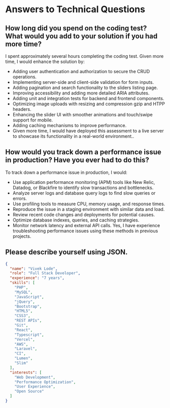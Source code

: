 # Answers to Technical Questions

## How long did you spend on the coding test? What would you add to your solution if you had more time?

I spent approximately several hours completing the coding test. Given more time, I would enhance the solution by:

- Adding user authentication and authorization to secure the CRUD operations.
- Implementing server-side and client-side validation for form inputs.
- Adding pagination and search functionality to the sliders listing page.
- Improving accessibility and adding more detailed ARIA attributes.
- Adding unit and integration tests for backend and frontend components.
- Optimizing image uploads with resizing and compression gzip and HTPP headers.
- Enhancing the slider UI with smoother animations and touch/swipe support for mobile.
- Adding caching mechanisms to improve performance.
- Given more time, I would have deployed this assessment to a live server to showcase its functionality in a real-world environment..

## How would you track down a performance issue in production? Have you ever had to do this?

To track down a performance issue in production, I would:

- Use application performance monitoring (APM) tools like New Relic, Datadog, or Blackfire to identify slow transactions and bottlenecks.
- Analyze server logs and database query logs to find slow queries or errors.
- Use profiling tools to measure CPU, memory usage, and response times.
- Reproduce the issue in a staging environment with similar data and load.
- Review recent code changes and deployments for potential causes.
- Optimize database indexes, queries, and caching strategies.
- Monitor network latency and external API calls.
  Yes, I have experience troubleshooting performance issues using these methods in previous projects.

## Please describe yourself using JSON.

```json
{
  "name": "Vivek Lode",
  "role": "Full Stack Developer",
  "experience": "7 years",
  "skills": [
    "PHP",
    "MySQL",
    "JavaScript",
    "jQuery",
    "Bootstrap",
    "HTML5",
    "CSS3",
    "REST APIs",
    "Git",
    "React",
    "Typescript",
    "Vercel",
    "AWS",
    "Laravel",
    "CI",
    "Lumen",
    "Slim"
  ],
  "interests": [
    "Web Development",
    "Performance Optimization",
    "User Experience",
    "Open Source"
  ]
}
```
